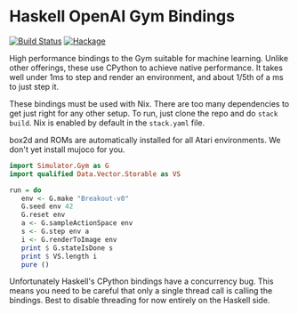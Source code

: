 # Haskell OpenAI Gym Bindings

[![Build Status](https://github.com/abarbu/gym-haskell/actions/workflows/ci.yaml/badge.svg)](https://github.com/abarbu/gym-haskell/actions/workflows/CI.yaml)
[![Hackage](https://img.shields.io/hackage/v/gym.svg)](https://hackage.haskell.org/package/gym)

High performance bindings to the Gym suitable for machine learning. Unlike other
offerings, these use CPython to achieve native performance. It takes well under
1ms to step and render an environment, and about 1/5th of a ms to just step it.

These bindings must be used with Nix. There are too many dependencies to get
just right for any other setup. To run, just clone the repo and do `stack
build`. Nix is enabled by default in the `stack.yaml` file.

box2d and ROMs are automatically installed for all Atari environments. We don't
yet install mujoco for you.

```haskell
import Simulator.Gym as G
import qualified Data.Vector.Storable as VS

run = do
   env <- G.make "Breakout-v0"
   G.seed env 42
   G.reset env
   a <- G.sampleActionSpace env
   s <- G.step env a
   i <- G.renderToImage env
   print $ G.stateIsDone s
   print $ VS.length i
   pure ()
```

Unfortunately Haskell's CPython bindings have a concurrency bug. This means you
need to be careful that only a single thread call is calling the bindings. Best
to disable threading for now entirely on the Haskell side.

